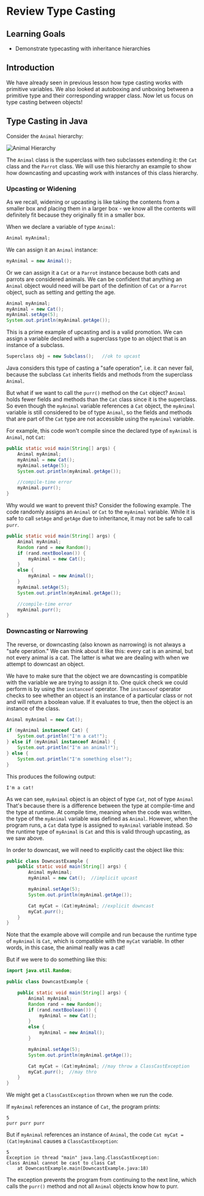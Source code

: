 # Review Type Casting

## Learning Goals

- Demonstrate typecasting with inheritance hierarchies

## Introduction

We have already seen in previous lesson how type casting works with
primitive variables.  We also looked at autoboxing and unboxing between
a primitive type and their corresponding wrapper class. Now
let us focus on type casting between objects!

## Type Casting in Java

Consider the `Animal` hierarchy:

![Animal Hierarchy](https://curriculum-content.s3.amazonaws.com/6677/pillars/animal_hierarchy.png)

The `Animal` class is the superclass with
two subclasses extending it: the `Cat` class and the `Parrot` class.
We will use this hierarchy an example to show how downcasting and upcasting
work with instances of this class hierarchy.

### Upcasting or Widening

As we recall, widening or upcasting is like taking the contents from a smaller
box and placing them in a larger box - we know all the contents will definitely
fit because they originally fit in a smaller box.

When we declare a variable of type `Animal`:

```java
Animal myAnimal;
```

We can assign it an `Animal` instance:

```java
myAnimal = new Animal();
```

Or we can assign it a `Cat` or a `Parrot` instance because both cats
and parrots are considered animals. We can be confident that anything an `Animal` object
would need will be part of the definition of `Cat` or a `Parrot` object,
such as setting and getting the age.

```java
Animal myAnimal;
myAnimal = new Cat();
myAnimal.setAge(5);
System.out.println(myAnimal.getAge());
```

This is a prime example of upcasting and is a valid promotion.
We can assign a variable declared with a superclass type to an object
that is an instance of a subclass.  

```java
Superclass obj = new Subclass();   //ok to upcast
```

Java considers this type of casting a "safe operation", i.e. it can never fail,
because the subclass `Cat` inherits fields and methods from the superclass `Animal`.

But what if we want to call the `purr()` method on the `Cat` object?
`Animal` holds fewer fields and methods than the `Cat` class since it is the superclass.
So even though the `myAnimal` variable references a `Cat` object,
the `myAnimal` variable is still considered to
be of type `Animal`, so the fields and methods that are part of the `Cat`
type are not accessible using the `myAnimal` variable.

For example, this code won't compile since the declared type of `myAnimal`
is `Animal`, not `Cat`:

```java
public static void main(String[] args) {
    Animal myAnimal;
    myAnimal = new Cat();
    myAnimal.setAge(5);
    System.out.println(myAnimal.getAge());

    //compile-time error
    myAnimal.purr();
}
```


Why would we want to prevent this? Consider the following example.
The code randomly assigns an `Animal` or `Cat` to the
`myAnimal` variable.  While it is safe to call `setAge` and `getAge`
due to inheritance, it may not be safe to call `purr`.

```java
public static void main(String[] args) {
    Animal myAnimal;
    Random rand = new Random();
    if (rand.nextBoolean()) {
        myAnimal = new Cat();
    }
    else {
        myAnimal = new Animal();
    }
    myAnimal.setAge(5);
    System.out.println(myAnimal.getAge());

    //compile-time error
    myAnimal.purr();
}
```


### Downcasting or Narrowing

The reverse, or downcasting (also known as narrowing) is not always a "safe
operation." We can think about it like this: every cat is an animal, but not
every animal is a cat. The latter is what we are dealing with when we attempt to
downcast an object.

We have to make sure that the object we are downcasting is compatible with the
variable we are trying to assign it to. One quick check we could perform is by
using the `instanceof` operator. The `instanceof` operator checks to see whether
an object is an instance of a particular class or not and will return a boolean
value. If it evaluates to true, then the object is an instance of the class.

```java
Animal myAnimal = new Cat();

if (myAnimal instanceof Cat) {
    System.out.println("I'm a cat!");
} else if (myAnimal instanceof Animal) {
    System.out.println("I'm an animal!");
} else {
    System.out.println("I'm something else!");
}
```

This produces the following output:

```plaintext
I'm a cat!
```

As we can see, `myAnimal` object is an object of type `Cat`, not of type
`Animal` That's because there is a difference between the type at compile-time
and the type at runtime. At compile time, meaning when the code was written, the
type of the `myAnimal` variable was defined as `Animal`. However, when the
program runs, a `Cat` data type is assigned to `myAnimal` variable instead. So
the runtime type of `myAnimal` is `Cat` and this is valid through upcasting, as
we saw above.

In order to downcast, we will need to explicitly cast the object
like this:

```java
public class DowncastExample {
    public static void main(String[] args) {
        Animal myAnimal;
        myAnimal = new Cat();  //implicit upcast

        myAnimal.setAge(5);
        System.out.println(myAnimal.getAge());

        Cat myCat = (Cat)myAnimal; //explicit downcast
        myCat.purr();
    }
}
```

Note that the example above will compile and run because the runtime type of
`myAnimal` is `Cat`, which is compatible with the `myCat` variable. In other
words, in this case, the animal really was a cat!

But if we were to do something like this:

```java
import java.util.Random;

public class DowncastExample {

    public static void main(String[] args) {
        Animal myAnimal;
        Random rand = new Random();
        if (rand.nextBoolean()) {
            myAnimal = new Cat();
        }
        else {
            myAnimal = new Animal();
        }

        myAnimal.setAge(5);
        System.out.println(myAnimal.getAge());

        Cat myCat = (Cat)myAnimal; //may throw a ClassCastException
        myCat.purr();  //may thro
    }
}

```


We might get a `ClassCastException` thrown when we run the code. 

If `myAnimal` references an instance of `Cat`, the program prints:

```text
5
purr purr purr
```

But if `myAnimal` references an instance of `Animal`, the code
`Cat myCat = (Cat)myAnimal` causes a `ClassCastException`:

```text
5
Exception in thread "main" java.lang.ClassCastException: 
class Animal cannot be cast to class Cat
	at DowncastExample.main(DowncastExample.java:18)

```

The exception prevents the program from continuing to the next line,
which calls the `purr()` method and not all `Animal` objects know how to purr.

